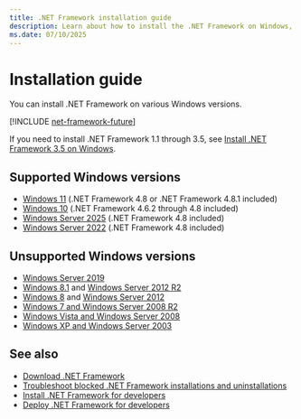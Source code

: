 ```yaml
---
title: .NET Framework installation guide
description: Learn about how to install the .NET Framework on Windows, and which versions of Windows support .NET Framework.
ms.date: 07/10/2025
---
```

# Installation guide

You can install .NET Framework on various Windows versions.

[!INCLUDE [net-framework-future](../../../includes/net-framework-future.md)]

If you need to install .NET Framework 1.1 through 3.5, see [Install .NET Framework 3.5 on Windows](dotnet-35-windows.md).

## Supported Windows versions

- [Windows 11](on-windows-and-server.md#windows-11) (.NET Framework 4.8 or .NET Framework 4.8.1 included)
- [Windows 10](on-windows-and-server.md#windows-10) (.NET Framework 4.6.2 through 4.8 included)
- [Windows Server 2025](on-windows-and-server.md#windows-server) (.NET Framework 4.8 included)
- [Windows Server 2022](on-windows-and-server.md#windows-server) (.NET Framework 4.8 included)

## Unsupported Windows versions

- [Windows Server 2019](on-windows-and-server.md#windows-server)
- [Windows 8.1](on-windows-and-server.md#windows-81-8-7-vista-xp) and [Windows Server 2012 R2](on-windows-and-server.md#windows-server)
- [Windows 8](on-windows-and-server.md#windows-81-8-7-vista-xp) and [Windows Server 2012](on-windows-and-server.md#windows-server)
- [Windows 7 and Windows Server 2008 R2](/previous-versions/dotnet/framework/install/on-windows-7)
- [Windows Vista and Windows Server 2008](/previous-versions/dotnet/framework/install/on-windows-vista)
- [Windows XP and Windows Server 2003](/previous-versions/dotnet/framework/install/on-windows-xp)

## See also

- [Download .NET Framework](https://dotnet.microsoft.com/download)
- [Troubleshoot blocked .NET Framework installations and uninstallations](troubleshoot-blocked-installations-and-uninstallations.md)
- [Install .NET Framework for developers](guide-for-developers.md)
- [Deploy .NET Framework for developers](../deployment/deployment-guide-for-developers.md)
